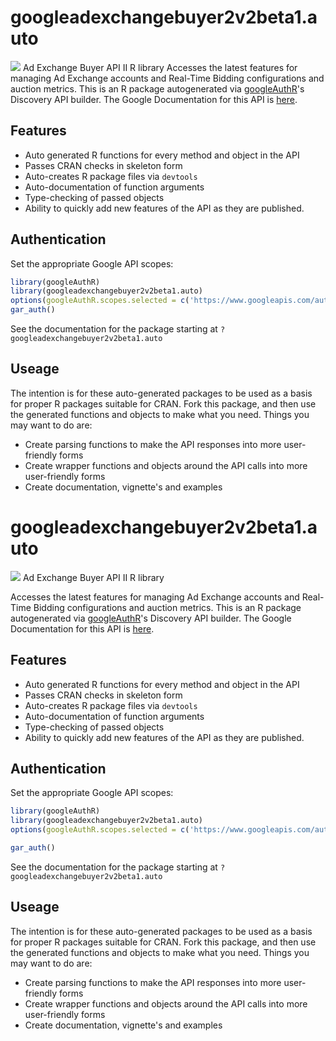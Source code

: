 # googleadexchangebuyer2v2beta1.auto
![](http://www.google.com/images/icons/product/search-32.gif)
Ad Exchange Buyer API II R library
Accesses the latest features for managing Ad Exchange accounts and Real-Time Bidding configurations and auction metrics.
This is an R package autogenerated via [googleAuthR](http://code.markedmondson.me/googleAuthR)'s Discovery API builder. 
The Google Documentation for this API is [here](https://developers.google.com/ad-exchange/buyer-rest/guides/client-access/).
## Features 
 * Auto generated R functions for every method and object in the API
 * Passes CRAN checks in skeleton form
 * Auto-creates R package files via `devtools`
 * Auto-documentation of function arguments
 * Type-checking of passed objects
 * Ability to quickly add new features of the API as they are published.
## Authentication
Set the appropriate Google API scopes:
```r
library(googleAuthR)
library(googleadexchangebuyer2v2beta1.auto)
options(googleAuthR.scopes.selected = c('https://www.googleapis.com/auth/adexchange.buyer'))
gar_auth()
```
 See the documentation for the package starting at `?googleadexchangebuyer2v2beta1.auto`
## Useage
The intention is for these auto-generated packages to be used as a basis for proper R packages suitable for CRAN.
Fork this package, and then use the generated functions and objects to make what you need.
Things you may want to do are:
* Create parsing functions to make the API responses into more user-friendly forms
* Create wrapper functions and objects around the API calls into more user-friendly forms
* Create documentation, vignette's and examples
# googleadexchangebuyer2v2beta1.auto
![](http://www.google.com/images/icons/product/search-32.gif)
Ad Exchange Buyer API II R library

Accesses the latest features for managing Ad Exchange accounts and Real-Time Bidding configurations and auction metrics.
This is an R package autogenerated via [googleAuthR](http://code.markedmondson.me/googleAuthR)'s Discovery API builder. 
The Google Documentation for this API is [here](https://developers.google.com/ad-exchange/buyer-rest/guides/client-access/).

## Features 
 * Auto generated R functions for every method and object in the API
 * Passes CRAN checks in skeleton form
 * Auto-creates R package files via `devtools`
 * Auto-documentation of function arguments
 * Type-checking of passed objects
 * Ability to quickly add new features of the API as they are published.

## Authentication
Set the appropriate Google API scopes:

```r
library(googleAuthR)
library(googleadexchangebuyer2v2beta1.auto)
options(googleAuthR.scopes.selected = c('https://www.googleapis.com/auth/adexchange.buyer'))

gar_auth()
```
 See the documentation for the package starting at `?googleadexchangebuyer2v2beta1.auto`
## Useage
The intention is for these auto-generated packages to be used as a basis for proper R packages suitable for CRAN.
Fork this package, and then use the generated functions and objects to make what you need.
Things you may want to do are:
* Create parsing functions to make the API responses into more user-friendly forms
* Create wrapper functions and objects around the API calls into more user-friendly forms
* Create documentation, vignette's and examples

